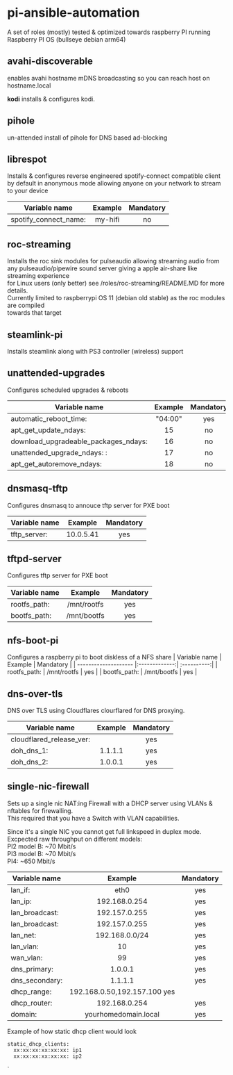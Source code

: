 # pi-ansible-automation
A set of roles (mostly) tested &amp; optimized towards raspberry PI running Raspberry PI OS (bullseye debian arm64)  

## avahi-discoverable
enables avahi hostname mDNS broadcasting so you can reach host on hostname.local  


**kodi**
installs & configures kodi. 

## pihole
un-attended install of pihole for DNS based ad-blocking 
 
## librespot
Installs & configures reverse engineered spotify-connect compatible client
by default in anonymous mode allowing anyone on your network to stream to your device
  

| Variable name        | Example       | Mandatory  |
| -------------------- |:-------------:| :----------:|
| spotify_connect_name:| my-hifi       | no |


## roc-streaming
Installs the roc sink modules for pulseaudio allowing streaming audio from
any pulseaudio/pipewire sound server giving a apple air-share like streaming experience  
for Linux users (only better) see /roles/roc-streaming/README.MD for more details.  
Currently limited to raspberrypi OS 11 (debian old stable) as the roc modules are compiled  
towards that target  
 
## steamlink-pi
Installs steamlink along with PS3 controller (wireless) support  
 
## unattended-upgrades
Configures scheduled upgrades & reboots  
 
| Variable name        | Example       | Mandatory   |
| -------------------- |:-------------:| :----------:|
| automatic_reboot_time:| "04:00"      | yes         |
| apt_get_update_ndays:| 15            | no          |
| download_upgradeable_packages_ndays:| 16 | no      |
| unattended_upgrade_ndays:  :| 17     | no          |
| apt_get_autoremove_ndays: | 18       | no          |


## dnsmasq-tftp
Configures dnsmasq to annouce tftp server for PXE boot  
 
| Variable name        | Example       | Mandatory   |
| -------------------- |:-------------:| :----------:|
| tftp_server:         | 10.0.5.41     | yes         |


## tftpd-server
Configures tftp server for PXE boot

| Variable name        | Example       | Mandatory   |
| -------------------- |:-------------:| :----------:|
| rootfs_path:        | /mnt/rootfs     | yes        |
| bootfs_path:        | /mnt/bootfs     | yes        |


## nfs-boot-pi
Configures a raspberry pi to boot diskless of a NFS share
| Variable name        | Example       | Mandatory   |
| -------------------- |:-------------:| :----------:|
| rootfs_path:        | /mnt/rootfs     | yes        |
| bootfs_path:        | /mnt/bootfs     | yes        |

## dns-over-tls
DNS over TLS using Cloudflares clourflared for DNS proxying.

| Variable name            | Example       | Mandatory   |
| ------------------------ |:-------------:| :----------:|
| cloudflared_release_ver: |               | yes         |
| doh_dns_1:               | 1.1.1.1       | yes         |
| doh_dns_2:               | 1.0.0.1       | yes         |

## single-nic-firewall
Sets up a single nic NAT:ing Firewall with a DHCP server using VLANs & nftables for firewalling.   
This required that you have a Switch with VLAN capabilities.  

Since it's a single NIC you cannot get full linkspeed in duplex mode.
Excpected raw throughput on different models:   
PI2 model B: ~70 Mbit/s  
PI3 model B: ~70 Mbit/s  
PI4: ~650 Mbit/s 
  
| Variable name            | Example       | Mandatory   |
| ------------------------ |:-------------:| :----------:|
| lan_if:                  | eth0          | yes         |
| lan_ip:                  | 192.168.0.254 | yes         |
| lan_broadcast:           | 192.157.0.255 | yes         |
| lan_broadcast:           | 192.157.0.255 | yes         |
| lan_net:                 | 192.168.0.0/24| yes         |
| lan_vlan:                | 10            | yes         |
| wan_vlan:                | 99            | yes         |
| dns_primary:             | 1.0.0.1       | yes         |
| dns_secondary:           | 1.1.1.1       | yes         |
| dhcp_range:              |   192.168.0.50,192.157.100 yes          |
| dhcp_router:             | 192.168.0.254 | yes         |
| domain:                  | yourhomedomain.local| yes   |

 Example of how static dhcp client would look 
```
static_dhcp_clients:  
  xx:xx:xx:xx:xx:xx: ip1  
  xx:xx:xx:xx:xx:xx: ip2 
```
`
